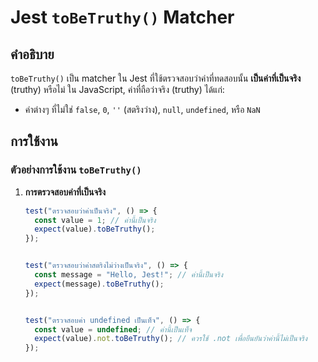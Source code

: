 # Jest `toBeTruthy()` Matcher

## คำอธิบาย

`toBeTruthy()` เป็น matcher ใน Jest ที่ใช้ตรวจสอบว่าค่าที่ทดสอบนั้น **เป็นค่าที่เป็นจริง** (truthy) หรือไม่ ใน JavaScript, ค่าที่ถือว่าจริง (truthy) ได้แก่:

- ค่าต่างๆ ที่ไม่ใช่ `false`, `0`, `''` (สตริงว่าง), `null`, `undefined`, หรือ `NaN`

## การใช้งาน

### ตัวอย่างการใช้งาน `toBeTruthy()`

1. **การตรวจสอบค่าที่เป็นจริง**

   ```javascript
   test("ตรวจสอบว่าค่าเป็นจริง", () => {
     const value = 1; // ค่านี้เป็นจริง
     expect(value).toBeTruthy();
   });


   test("ตรวจสอบว่าค่าสตริงไม่ว่างเป็นจริง", () => {
     const message = "Hello, Jest!"; // ค่านี้เป็นจริง
     expect(message).toBeTruthy();
   });

   
   test("ตรวจสอบค่า undefined เป็นเท็จ", () => {
     const value = undefined; // ค่านี้เป็นเท็จ
     expect(value).not.toBeTruthy(); // ควรใช้ .not เพื่อยืนยันว่าค่านี้ไม่เป็นจริง
   });
   ```




